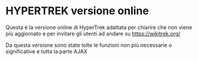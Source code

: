 # HYPERTREK versione online
Questa è la versione online di HyperTrek adattata per chiarire che non viene più aggiornato e per invitare gli utenti ad andare su <https://wikitrek.org/>

Da questa versione sono state tolte le funzioni non più necessarie o significative e tutta la parte AJAX


